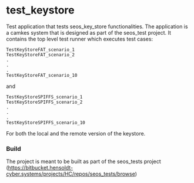 # test_keystore

Test application that tests seos_key_store functionalities. The application is a 
camkes system that is designed as part of the seos_test project. It contains the top 
level test runner which executes test cases:
    
    TestKeyStoreFAT_scenario_1
    TestKeyStoreFAT_scenario_2
    .
    .
    .
    TestKeyStoreFAT_scenario_10

and

    TestKeyStoreSPIFFS_scenario_1
    TestKeyStoreSPIFFS_scenario_2
    .
    .
    .
    TestKeyStoreSPIFFS_scenario_10

For both the local and the remote version of the keystore.

### Build

The project is meant to be built as part of the seos_tests project
(https://bitbucket.hensoldt-cyber.systems/projects/HC/repos/seos_tests/browse)
